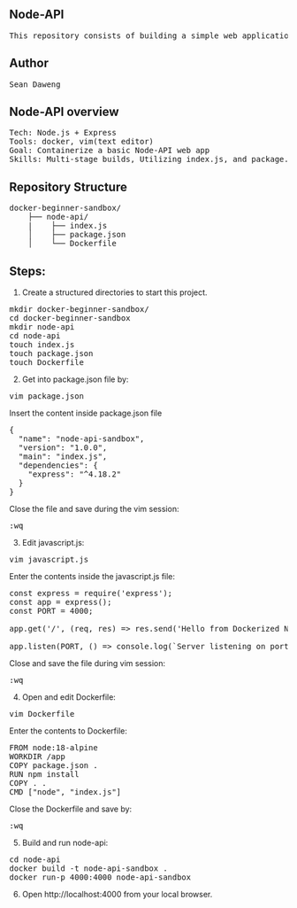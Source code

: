 <h2>Node-API</h2>
<pre>This repository consists of building a simple web application using Docker, JS, and JSON.</pre>

<h2>Author</h2>
<pre>
Sean Daweng
</pre>

<h2>Node-API overview</h2>
<pre>
Tech: Node.js + Express
Tools: docker, vim(text editor)
Goal: Containerize a basic Node-API web app
Skills: Multi-stage builds, Utilizing index.js, and package.json
</pre>

<h2>Repository Structure</h2>
<pre>
docker-beginner-sandbox/
    ├── node-api/
    |    ├── index.js
    │    ├── package.json
    │    └── Dockerfile
</pre>

<h2>Steps:</h2>

1) Create a structured directories to start this project.
<pre>
mkdir docker-beginner-sandbox/
cd docker-beginner-sandbox
mkdir node-api
cd node-api
touch index.js
touch package.json
touch Dockerfile
</pre>

2) Get into package.json file by:
<pre>
vim package.json
</pre>
Insert the content inside package.json file
<pre>
{
  "name": "node-api-sandbox",
  "version": "1.0.0",
  "main": "index.js",
  "dependencies": {
    "express": "^4.18.2"
  }
}
</pre>
Close the file and save during the vim session:
<pre>
:wq
</pre>

3) Edit javascript.js:
<pre>
vim javascript.js
</pre>
Enter the contents inside the javascript.js file:
<pre>
const express = require('express');
const app = express();
const PORT = 4000;

app.get('/', (req, res) => res.send('Hello from Dockerized Node API!'));

app.listen(PORT, () => console.log(`Server listening on port ${PORT}`));
</pre>
Close and save the file during vim session:
<pre>
:wq
</pre>

4) Open and edit Dockerfile:
<pre>
vim Dockerfile
</pre>
Enter the contents to Dockerfile:
<pre>
FROM node:18-alpine
WORKDIR /app
COPY package.json .
RUN npm install
COPY . .
CMD ["node", "index.js"]
</pre>
Close the Dockerfile and save by:
<pre>
:wq
</pre>

5) Build and run node-api:
<pre>
cd node-api
docker build -t node-api-sandbox .
docker run-p 4000:4000 node-api-sandbox
</pre>

6) Open http://localhost:4000 from your local browser.




